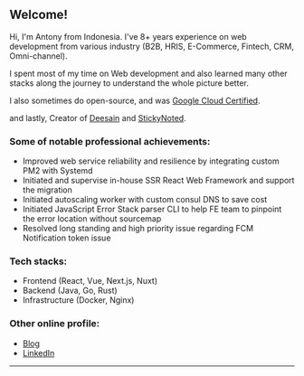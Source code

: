 ## Welcome!

Hi, I'm Antony from Indonesia. I've 8+ years experience on web development from various industry (B2B, HRIS, E-Commerce, Fintech, CRM, Omni-channel).

I spent most of my time on Web development and also learned many other stacks along the journey to understand the whole picture better. 

I also sometimes do open-source, and was [Google Cloud Certified](https://googlecloudcertified.credential.net/profile/18610c1496ce93ad6925d78d20c221a35172dcf6).

and lastly, Creator of [Deesain](https://deesain.netlify.com) and [StickyNoted](https://stickynoted.netlify.com).

### Some of notable professional achievements:

- Improved web service reliability and resilience by integrating custom PM2 with Systemd
- Initiated and supervise in-house SSR React Web Framework and support the migration
- Initiated autoscaling worker with custom consul DNS to save cost
- Initiated JavaScript Error Stack parser CLI to help FE team to pinpoint the error location without sourcemap
- Resolved long standing and high priority issue regarding FCM Notification token issue 

### Tech stacks:

- Frontend (React, Vue, Next.js, Nuxt)
- Backend (Java, Go, Rust)
- Infrastructure (Docker, Nginx)

### Other online profile:

- [Blog](https://antonybudianto.com/blog)
- [LinkedIn](https://www.linkedin.com/in/antonybudianto/)

___
